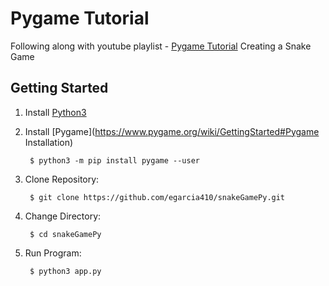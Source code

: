 # Pygame Tutorial
Following along with youtube playlist - [Pygame Tutorial](https://www.youtube.com/watch?v=K5F-aGDIYaM&list=PL6gx4Cwl9DGAjkwJocj7vlc_mFU-4wXJq)
Creating a Snake Game

## Getting Started
1. Install [Python3](https://www.python.org/downloads/)

2. Install [Pygame](https://www.pygame.org/wiki/GettingStarted#Pygame Installation)

        $ python3 -m pip install pygame --user

3. Clone Repository:

        $ git clone https://github.com/egarcia410/snakeGamePy.git

4. Change Directory:

        $ cd snakeGamePy

5. Run Program:

        $ python3 app.py

